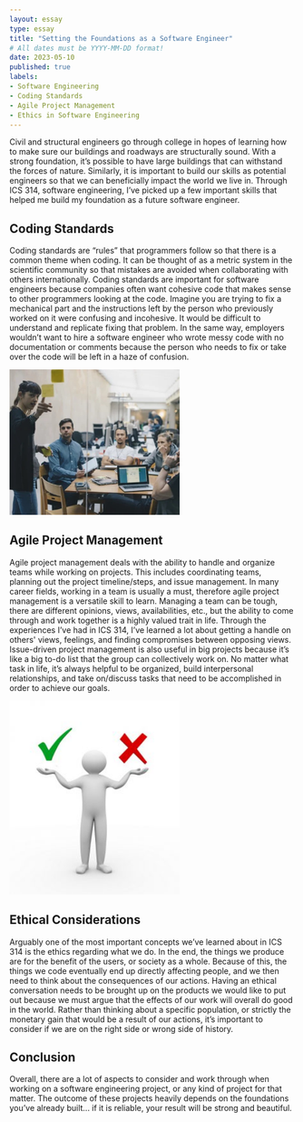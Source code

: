 ```yaml
---
layout: essay
type: essay
title: "Setting the Foundations as a Software Engineer"
# All dates must be YYYY-MM-DD format!
date: 2023-05-10
published: true
labels:
- Software Engineering
- Coding Standards
- Agile Project Management
- Ethics in Software Engineering
---
```


Civil and structural engineers go through college in hopes of learning how to make sure our buildings and roadways are structurally sound. With a strong foundation, it’s possible to have large buildings that can withstand the forces of nature. Similarly, it is important to build our skills as potential engineers so that we can beneficially impact the world we live in. Through ICS 314, software engineering, I’ve picked up a few important skills that helped me build my foundation as a future software engineer.

## Coding Standards
Coding standards are “rules” that programmers follow so that there is a common theme when coding. It can be thought of as a metric system in the scientific community so that mistakes are avoided when collaborating with others internationally. Coding standards are important for software engineers because companies often want cohesive code that makes sense to other programmers looking at the code. Imagine you are trying to fix a mechanical part and the instructions left by the person who previously worked on it were confusing and incohesive. It would be difficult to understand and replicate fixing that problem. In the same way, employers wouldn’t want to hire a software engineer who wrote messy code with no documentation or comments because the person who needs to fix or take over the code will be left in a haze of confusion.

<img width="300px"
class="rounded float-start pe-4"
src="../img/softwareEngineering/projectManagement.jpeg" >
## Agile Project Management
Agile project management deals with the ability to handle and organize teams while working on projects. This includes coordinating teams, planning out the project timeline/steps, and issue management. In many career fields, working in a team is usually a must, therefore agile project management is a versatile skill to learn. Managing a team can be tough, there are different opinions, views, availabilities, etc., but the ability to come through and work together is a highly valued trait in life. Through the experiences I’ve had in ICS 314, I’ve learned a lot about getting a handle on others' views, feelings, and finding compromises between opposing views. Issue-driven project management is also useful in big projects because it’s like a big to-do list that the group can collectively work on. No matter what task in life, it’s always helpful to be organized, build interpersonal relationships, and take on/discuss tasks that need to be accomplished in order to achieve our goals.


<img width="300px"
class="rounded float-start pe-4"
src="../img/softwareEngineering/ethics.jpeg" >
## Ethical Considerations
Arguably one of the most important concepts we’ve learned about in ICS 314 is the ethics regarding what we do. In the end, the things we produce are for the benefit of the users, or society as a whole. Because of this, the things we code eventually end up directly affecting people, and we then need to think about the consequences of our actions. Having an ethical conversation needs to be brought up on the products we would like to put out because we must argue that the effects of our work will overall do good in the world. Rather than thinking about a specific population, or strictly the monetary gain that would be a result of our actions, it’s important to consider if we are on the right side or wrong side of history.

## Conclusion
Overall, there are a lot of aspects to consider and work through when working on a software engineering project, or any kind of project for that matter. The outcome of these projects heavily depends on the foundations you’ve already built... if it is reliable, your result will be strong and beautiful.
